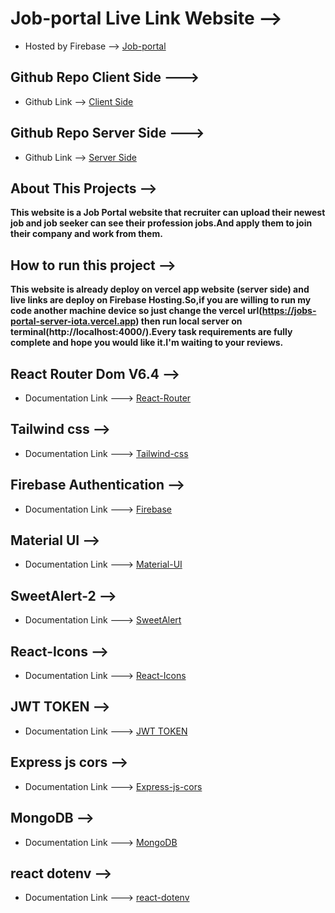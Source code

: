 # Job-portal Live Link Website -->
+ Hosted by Firebase --> [Job-portal](https://jobs-portal-9a5ef.web.app/)

## Github Repo Client Side --->
+ Github Link --> [Client Side](https://github.com/Nazmul66/jobs-portal-client)

## Github Repo Server Side --->
+ Github Link --> [Server Side](https://github.com/Nazmul66/jobs-portal-server)


## About This Projects -->
__This website is a Job Portal website that recruiter can upload their newest job and job seeker can see their profession jobs.And apply them to join their company and work from them.__ 

## How to run this project -->
__This website is already deploy on vercel app website (server side) and live links are deploy on Firebase Hosting.So,if you are willing to run my code another machine device so just change the vercel url(https://jobs-portal-server-iota.vercel.app) then run local server on terminal(http://localhost:4000/).Every task requirements are fully complete and hope you would like it.I'm waiting to your reviews.__ 

## React Router Dom V6.4 -->
+ Documentation Link ---> [React-Router](https://reactrouter.com/en/main)

## Tailwind css -->
+ Documentation Link ---> [Tailwind-css](https://tailwindcss.com/)

## Firebase Authentication -->
+ Documentation Link ---> [Firebase](https://console.firebase.google.com/)

## Material UI -->
+ Documentation Link ---> [Material-UI](https://mui.com/material-ui/getting-started/installation/)

## SweetAlert-2 -->
+ Documentation Link ---> [SweetAlert](https://sweetalert2.github.io/#examples)

## React-Icons -->
+ Documentation Link ---> [React-Icons](https://react-icons.github.io/react-icons)

## JWT TOKEN -->
+ Documentation Link ---> [JWT TOKEN](https://jwt.io/libraries?language=Node.js)

## Express js cors -->
+ Documentation Link ---> [Express-js-cors](https://expressjs.com/en/resources/middleware/cors.html)

## MongoDB -->
+ Documentation Link ---> [MongoDB](https://www.mongodb.com/)

## react dotenv -->
+ Documentation Link ---> [react-dotenv](https://www.npmjs.com/package/dotenv)

